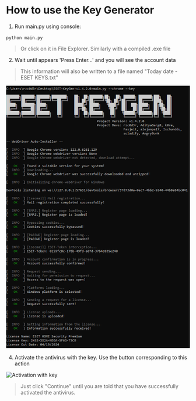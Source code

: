 # How to use the Key Generator

1. Run main.py using console:
```
python main.py
```
> Or click on it in File Explorer. Similarly with a compiled .exe file

2. Wait until appears 'Press Enter...' and you will see the account data

> This information will also be written to a file named "Today date - ESET KEYS.txt"
> 
![Windows](https://github.com/rzc0d3r/ESET-KeyGen/blob/main/img/key_run_win.png)

4. Activate the antivirus with the key. Use the button corresponding to this action

![Activation with key](https://github.com/rzc0d3r/ESET-KeyGen/blob/main/img/activation_with_key.png)

> Just click "Continue" until you are told that you have successfully activated the antivirus.
